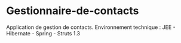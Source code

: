 # Gestionnaire-de-contacts
Application de gestion de contacts.
Environnement technique : JEE - Hibernate - Spring - Struts 1.3
